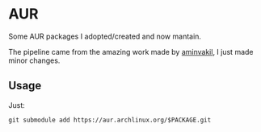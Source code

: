 # AUR
Some AUR packages I adopted/created and now mantain.

The pipeline came from the amazing work made by [aminvakil](https://github.com/aminvakil/aur/blob/master/.github/workflows/schedule.yml), I just made minor changes.

## Usage
Just:
```
git submodule add https://aur.archlinux.org/$PACKAGE.git
```
